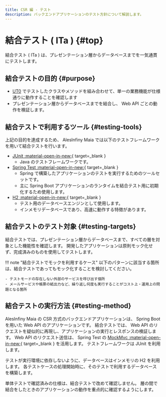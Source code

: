 ```yaml
---
title: CSR 編 - テスト
description: バックエンドアプリケーションのテスト方針について解説します。
---
```


# 結合テスト ( ITa ) {#top}

結合テスト ( ITa ) は、プレゼンテーション層からデータベースまでを一気通貫にテストします。

## 結合テストの目的 {#purpose}

- [UT0](unit-test.md) でテストしたクラスやメソッドを組み合わせて、単一の業務機能が仕様通りに動作することを確認します
- プレゼンテーション層からデータベースまでを結合し、 Web API ごとの動作を検証します。

## 結合テストで利用するツール {#testing-tools}

上記の目的を達成するため、 AlesInfiny Maia では以下のテストフレームワークを用いて結合テストを行います。

- [JUnit :material-open-in-new:](https://junit.org/){ target=_blank }
    - Java のテストフレームワークです。
- [Spring Test :material-open-in-new:](https://spring.pleiades.io/spring-framework/docs/current/reference/html/testing.html){ target=_blank }
    - Spring で構築したアプリケーションのテストを実行するためのツールセットです。
    - 主に Spring Boot アプリケーションのランタイムを結合テスト用に初期化するため使用します。
- [H2 :material-open-in-new:](https://www.h2database.com/){ target=_blank }
    - テスト用のデータベースエンジンとして使用します。
    - インメモリデータベースであり、高速に動作する特徴があります。

## 結合テストのテスト対象 {#testing-targets}

結合テストでは、プレゼンテーション層からデータベースまで、すべての層を対象とした機能性を確認します。
開発したアプリケーションは原則モック化せず、完成済みのものを使用してテストします。

!!! note "結合テストでモックを利用するケース"
    以下のパターンに該当する箇所は、結合テストであってもモック化することを検討してください。

    - テストモードの存在しない外部のサービスを呼び出す個所
    - メールサービスや帳票の紙出力など、繰り返し何度も実行することがコスト上・運用上の問題となる箇所

## 結合テストの実行方法 {#testing-method}

AlesInfiny Maia の CSR 方式のバックエンドアプリケーションは、 Spring Boot を用いた Web API のアプリケーションです。
結合テストでは、 Web API のリクエストを疑似的に再現し、アプリケーションの実行とレスポンスの検証します。
Web API のリクエスト送信は、 Spring Test の [MockMvc :material-open-in-new:](https://spring.pleiades.io/spring-framework/docs/current/reference/html/testing.html#spring-mvc-test-framework){ target=_blank } を活用します。
テストフレームワークは JUnit を利用します。

テストが実行環境に依存しないように、データベースはインメモリの H2 を利用します。
各テストケースの処理開始時に、そのテストで利用するデータベースを構築します。

単体テストで確認済みの仕様は、結合テストで改めて確認しません。
層の間で結合をしたときのアプリケーションの動作を重点的に確認するようにします。

